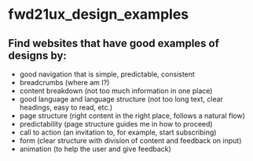 # fwd21ux_design_examples

## Find websites that have good examples of designs by:

- good navigation that is simple, predictable, consistent
- breadcrumbs (where am I?)
- content breakdown (not too much information in one place)
- good language and language structure (not too long text, clear headings, easy to read, etc.)
- page structure (right content in the right place, follows a natural flow)
- predictability (page structure guides me in how to proceed)
- call to action (an invitation to, for example, start subscribing)
- form (clear structure with division of content and feedback on input)
- animation (to help the user and give feedback)
